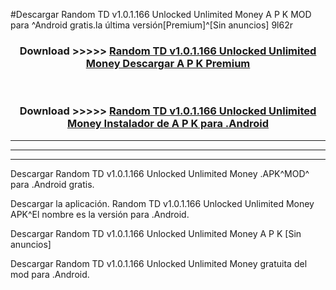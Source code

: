 #Descargar Random TD v1.0.1.166 Unlocked Unlimited Money  A P K MOD para ^Android gratis.la última versión[Premium]^[Sin anuncios] 9l62r



<div align="center">
<h3>Download >>>>> <a href="https://es-web.web.app/?es= ${title}">Random TD v1.0.1.166 Unlocked Unlimited Money  Descargar A P K Premium</a></h3><br>

<h3>Download >>>>> <a href="https://es-web.web.app/?es= ${title}">Random TD v1.0.1.166 Unlocked Unlimited Money  Instalador de A P K para .Android</a></h3>
</div>


----------------------------------------------------------

----------------------------------------------------------

----------------------------------------------------------

Descargar Random TD v1.0.1.166 Unlocked Unlimited Money  .APK^MOD^ para .Android gratis.

Descargar la aplicación. Random TD v1.0.1.166 Unlocked Unlimited Money  APK^El nombre es la versión para .Android.

Descargar Random TD v1.0.1.166 Unlocked Unlimited Money  A P K [Sin anuncios]

Descargar Random TD v1.0.1.166 Unlocked Unlimited Money  gratuita del mod para .Android.